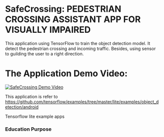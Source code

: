 # SafeCrossing: PEDESTRIAN CROSSING ASSISTANT APP FOR VISUALLY IMPAIRED

This application using TensorFlow to train the object detection model. It detect the pedestrian crossing and incoming traffic. Besides, using sensor to guilding the user to a right direction.

# The Application Demo Video:

[![SafeCrossing Demo Video](https://img.youtube.com/vi/GP8vAo22-u4/0.jpg)](https://www.youtube.com/watch?v=GP8vAo22-u4)



This application is refer to https://github.com/tensorflow/examples/tree/master/lite/examples/object_detection/android

Tensorflow lite example apps



### Education Purpose

